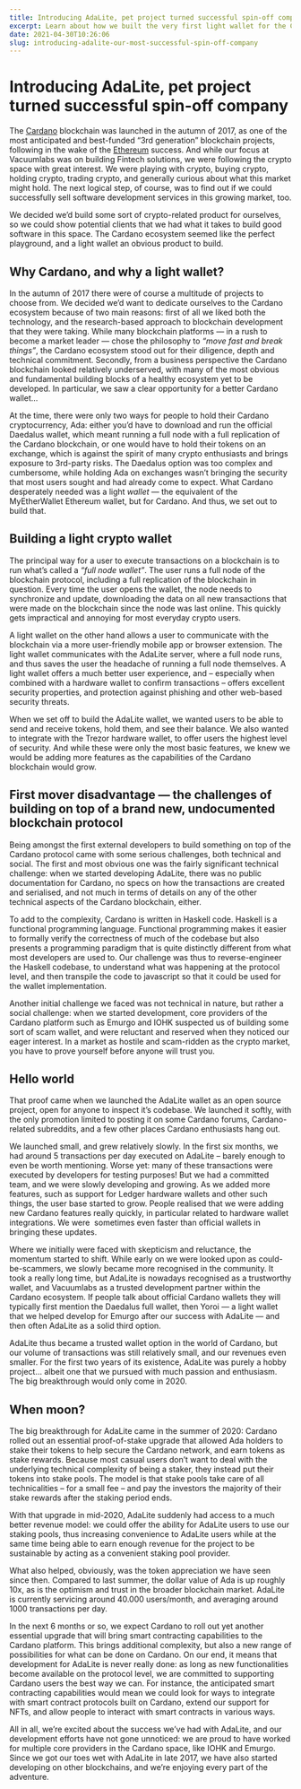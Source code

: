 ```yaml
---
title: Introducing AdaLite, pet project turned successful spin-off company
excerpt: Learn about how we built the very first light wallet for the Cardano blockchain, the challenges we faced as we launched and grew, and where AdaLite is headed for the future.
date: 2021-04-30T10:26:06
slug: introducing-adalite-our-most-successful-spin-off-company
---
```


# Introducing AdaLite, pet project turned successful spin-off company

The [Cardano](https://cardano.org/) blockchain was launched in the autumn of 2017, as one of the most anticipated and best-funded “3rd generation” blockchain projects, following in the wake of the [Ethereum](https://ethereum.org/en/) success. And while our focus at Vacuumlabs was on building Fintech solutions, we were following the crypto space with great interest. We were playing with crypto, buying crypto, holding crypto, trading crypto, and generally curious about what this market might hold. The next logical step, of course, was to find out if we could successfully sell software development services in this growing market, too.

We decided we’d build some sort of crypto-related product for ourselves, so we could show potential clients that we had what it takes to build good software in this space. The Cardano ecosystem seemed like the perfect playground, and a light wallet an obvious product to build.

## **Why Cardano, and why a light wallet?**

In the autumn of 2017 there were of course a multitude of projects to choose from. We decided we’d want to dedicate ourselves to the Cardano ecosystem because of two main reasons: first of all we liked both the technology, and the research-based approach to blockchain development that they were taking. While many blockchain platforms — in a rush to become a market leader —&nbsp;chose the philosophy to _“move fast and break things”_, the Cardano ecosystem stood out for their diligence, depth and technical commitment. Secondly, from a business perspective the Cardano blockchain looked relatively underserved, with many of the most obvious and fundamental building blocks of a healthy ecosystem yet to be developed. In particular, we saw a clear opportunity for a better Cardano wallet…

At the time, there were only two ways for people to hold their Cardano cryptocurrency, Ada: either you’d have to download and run the official Daedalus wallet, which meant running a full node with a full replication of the Cardano blockchain, or one would have to hold their tokens on an exchange, which is against the spirit of many crypto enthusiasts and brings exposure to 3rd-party risks. The Daedalus option was too complex and cumbersome, while holding Ada on exchanges wasn’t bringing the security that most users sought and had already come to expect. What Cardano desperately needed was a light _wallet_ —&nbsp;the equivalent of the MyEtherWallet Ethereum wallet, but for Cardano. And thus, we set out to build that.

## **Building a light crypto wallet**

The principal way for a user to execute transactions on a blockchain is to run what’s called a _“full node wallet”_. The user runs a full node of the blockchain protocol, including a full replication of the blockchain in question. Every time the user opens the wallet, the node needs to synchronize and update, downloading the data on all new transactions that were made on the blockchain since the node was last online. This quickly gets impractical and annoying for most everyday crypto users.

A light wallet on the other hand allows a user to communicate with the blockchain via a more user-friendly mobile app or browser extension. The light wallet communicates with the AdaLite server, where a full node runs, and thus saves the user the headache of running a full node themselves. A light wallet offers a much better user experience, and – especially when combined with a hardware wallet to confirm transactions – offers excellent security properties, and protection against phishing and other web-based security threats.

When we set off to build the AdaLite wallet, we wanted users to be able to send and receive tokens, hold them, and see their balance. We also wanted to integrate with the Trezor hardware wallet, to offer users the highest level of security. And while these were only the most basic features, we knew we would be adding more features as the capabilities of the Cardano blockchain would grow.

## **First mover disadvantage — the challenges of building on top of a brand new, undocumented blockchain protocol**

Being amongst the first external developers to build something on top of the Cardano protocol came with some serious challenges, both technical and social. The first and most obvious one was the fairly significant technical challenge: when we started developing AdaLite, there was no public documentation for Cardano, no specs on how the transactions are created and serialised, and not much in terms of details on any of the other technical aspects of the Cardano blockchain, either.&nbsp;

To add to the complexity, Cardano is written in Haskell code. Haskell is a functional programming language. Functional programming makes it easier to formally verify the correctness of much of the codebase but also presents a programming paradigm that is quite distinctly different from what most developers are used to. Our challenge was thus to reverse-engineer the Haskell codebase, to understand what was happening at the protocol level, and then transpile the code to javascript so that it could be used for the wallet implementation.

Another initial challenge we faced was not technical in nature, but rather a social challenge: when we started development, core providers of the Cardano platform such as Emurgo and IOHK suspected us of building some sort of scam wallet, and were reluctant and reserved when they noticed our eager interest. In a market as hostile and scam-ridden as the crypto market, you have to prove yourself before anyone will trust you.&nbsp;

## **Hello world**

That proof came when we launched the AdaLite wallet as an open source project, open for anyone to inspect it’s codebase. We launched it softly, with the only promotion limited to posting it on some Cardano forums, Cardano-related subreddits, and a few other places Cardano enthusiasts hang out.&nbsp;

We launched small, and grew relatively slowly. In the first six months, we had around 5 transactions per day executed on AdaLite –&nbsp;barely enough to even be worth mentioning. Worse yet: many of these transactions were executed by developers for testing purposes! But we had a committed team, and we were slowly developing and growing. As we added more features, such as support for Ledger hardware wallets and other such things, the user base started to grow. People realised that we were adding new Cardano features really quickly, in particular related to hardware wallet integrations. We were&nbsp; sometimes even faster than official wallets in bringing these updates.

Where we initially were faced with skepticism and reluctance, the momentum started to shift. While early on we were looked upon as could-be-scammers, we slowly became more recognised in the community. It took a really long time, but AdaLite is nowadays recognised as a trustworthy wallet, and Vacuumlabs as a trusted development partner within the Cardano ecosystem. If people talk about official Cardano wallets they will typically first mention the Daedalus full wallet, then Yoroi — a light wallet that we helped develop for Emurgo after our success with AdaLite —&nbsp;and then often AdaLite as a solid third option.&nbsp;

AdaLite thus became a trusted wallet option in the world of Cardano, but our volume of transactions was still relatively small, and our revenues even smaller. For the first two years of its existence, AdaLite was purely a hobby project… albeit one that we pursued with much passion and enthusiasm. The big breakthrough would only come in 2020.

## **When moon?**

The big breakthrough for AdaLite came in the summer of 2020: Cardano rolled out an essential proof-of-stake upgrade that allowed Ada holders to stake their tokens to help secure the Cardano network, and earn tokens as stake rewards. Because most casual users don’t want to deal with the underlying technical complexity of being a staker, they instead put their tokens into stake pools. The model is that stake pools take care of all technicalities – for a small fee –&nbsp;and pay the investors the majority of their stake rewards after the staking period ends.

With that upgrade in mid-2020, AdaLite suddenly had access to a much better revenue model: we could offer the ability for AdaLite users to use our staking pools, thus increasing convenience to AdaLite users while at the same time being able to earn enough revenue for the project to be sustainable by acting as a convenient staking pool provider.&nbsp;

What also helped, obviously, was the token appreciation we have seen since then. Compared to last summer, the dollar value of Ada is up roughly 10x, as is the optimism and trust in the broader blockchain market. AdaLite is currently servicing around 40.000 users/month, and averaging around 1000 transactions per day.

In the next 6 months or so, we expect Cardano to roll out yet another essential upgrade that will bring smart contracting capabilities to the Cardano platform. This brings additional complexity, but also a new range of possibilities for what can be done on Cardano. On our end, it means that development for AdaLite is never really done: as long as new functionalities become available on the protocol level, we are committed to supporting Cardano users the best way we can. For instance, the anticipated smart contracting capabilities would mean we could look for ways to integrate with smart contract protocols built on Cardano, extend our support for NFTs, and allow people to interact with smart contracts in various ways.&nbsp;

All in all, we’re excited about the success we’ve had with AdaLite, and our development efforts have not gone unnoticed: we are proud to have worked for multiple core providers in the Cardano space, like IOHK and Emurgo. Since we got our toes wet with AdaLite in late 2017, we have also started developing on other blockchains, and we’re enjoying every part of the adventure.

